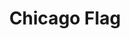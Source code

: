 ---
title: Chicago Flag
permalink: /downloadable-assets/chicago-flag/chicago-flag.zip
description: This folder contains official Chicago flag assets to be used in city sites.
---